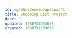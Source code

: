 ```yaml
---
id: sgzh5ni2euvzoeapx6pxc41
title: Shopping List Project
desc: ''
updated: 1686731203678
created: 1686731203678
---
```


